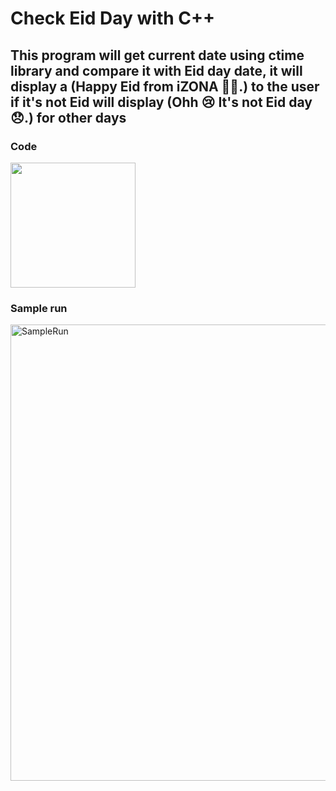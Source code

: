 # Check Eid Day with C++

## This program will get current date using ctime library and compare it with Eid day date, it will display a (Happy Eid from iZONA 🖤🖤.) to the user if it's not Eid will display (Ohh 😢 It's not Eid day 😞.) for other days

### Code

[<img width="200" src="https://user-images.githubusercontent.com/32389129/67093452-614a9680-f1ba-11e9-95b1-b56ae3e54e91.png">](Program.cpp)


### Sample run
<img width="730" alt="SampleRun" src="https://user-images.githubusercontent.com/32389129/67088702-7d483b00-f1ae-11e9-828a-69bce79a4b09.png">

